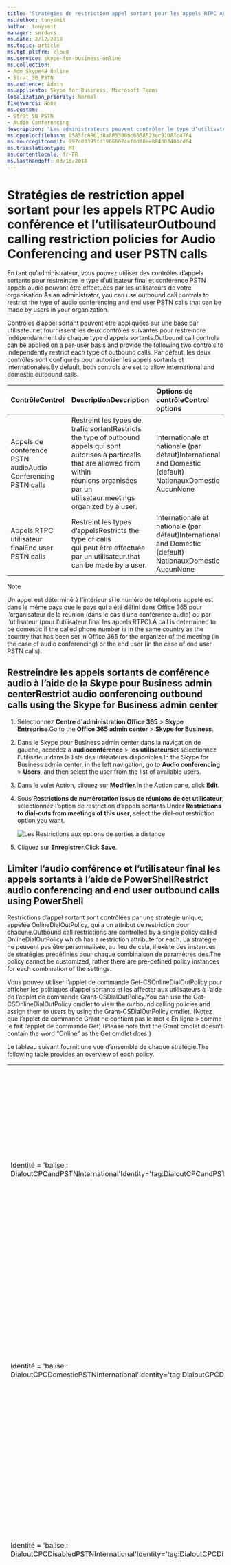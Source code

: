 ```yaml
---
title: "Stratégies de restriction appel sortant pour les appels RTPC Audio conférence et l’utilisateur"
ms.author: tonysmit
author: tonysmit
manager: serdars
ms.date: 2/12/2018
ms.topic: article
ms.tgt.pltfrm: cloud
ms.service: skype-for-business-online
ms.collection:
- Adm_Skype4B_Online
- Strat_SB_PSTN
ms.audience: Admin
ms.appliesto: Skype for Business, Microsoft Teams
localization_priority: Normal
f1keywords: None
ms.custom:
- Strat_SB_PSTN
- Audio Conferencing
description: "Les administrateurs peuvent contrôler le type d’utilisateur final et conférence PSTN appels audio pouvant être effectuées par les utilisateurs."
ms.openlocfilehash: 0585fc8861d8a805380bc6058523ec91087c4764
ms.sourcegitcommit: 997c03395fd1966607cef0df8ee884303401cd64
ms.translationtype: MT
ms.contentlocale: fr-FR
ms.lasthandoff: 03/16/2018
---
```

# <a name="outbound-calling-restriction-policies-for-audio-conferencing-and-user-pstn-calls"></a><span data-ttu-id="31856-103">Stratégies de restriction appel sortant pour les appels RTPC Audio conférence et l’utilisateur</span><span class="sxs-lookup"><span data-stu-id="31856-103">Outbound calling restriction policies for Audio Conferencing and user PSTN calls</span></span>

<span data-ttu-id="31856-104">En tant qu’administrateur, vous pouvez utiliser des contrôles d’appels sortants pour restreindre le type d’utilisateur final et conférence PSTN appels audio pouvant être effectuées par les utilisateurs de votre organisation.</span><span class="sxs-lookup"><span data-stu-id="31856-104">As an administrator, you can use outbound call controls to restrict the type of audio conferencing and end user PSTN calls that can be made by users in your organization.</span></span> 

<span data-ttu-id="31856-105">Contrôles d’appel sortant peuvent être appliquées sur une base par utilisateur et fournissent les deux contrôles suivantes pour restreindre indépendamment de chaque type d’appels sortants.</span><span class="sxs-lookup"><span data-stu-id="31856-105">Outbound call controls can be applied on a per-user basis and provide the following two controls to independently restrict each type of outbound calls.</span></span> <span data-ttu-id="31856-106">Par défaut, les deux contrôles sont configurés pour autoriser les appels sortants et internationales.</span><span class="sxs-lookup"><span data-stu-id="31856-106">By default, both controls are set to allow international and domestic outbound calls.</span></span> 

|<span data-ttu-id="31856-107">Contrôle</span><span class="sxs-lookup"><span data-stu-id="31856-107">Control</span></span>|<span data-ttu-id="31856-108">Description</span><span class="sxs-lookup"><span data-stu-id="31856-108">Description</span></span>|<span data-ttu-id="31856-109">Options de contrôle</span><span class="sxs-lookup"><span data-stu-id="31856-109">Control options</span></span>|
|:-----|:-----|:-----|
|<span data-ttu-id="31856-110">Appels de conférence PSTN audio</span><span class="sxs-lookup"><span data-stu-id="31856-110">Audio Conferencing PSTN calls</span></span>|<span data-ttu-id="31856-111">Restreint les types de trafic sortant</span><span class="sxs-lookup"><span data-stu-id="31856-111">Restricts the type of outbound</span></span> </br><span data-ttu-id="31856-112">appels qui sont autorisés à partir</span><span class="sxs-lookup"><span data-stu-id="31856-112">calls that are allowed from within</span></span> </br><span data-ttu-id="31856-113">réunions organisées par un utilisateur.</span><span class="sxs-lookup"><span data-stu-id="31856-113">meetings organized by a user.</span></span>|<span data-ttu-id="31856-114">Internationale et nationale (par défaut)</span><span class="sxs-lookup"><span data-stu-id="31856-114">International and Domestic (default)</span></span></br><span data-ttu-id="31856-115">Nationaux</span><span class="sxs-lookup"><span data-stu-id="31856-115">Domestic</span></span></br><span data-ttu-id="31856-116">Aucun</span><span class="sxs-lookup"><span data-stu-id="31856-116">None</span></span>|
|<span data-ttu-id="31856-117">Appels RTPC utilisateur final</span><span class="sxs-lookup"><span data-stu-id="31856-117">End user PSTN calls</span></span>|<span data-ttu-id="31856-118">Restreint les types d’appels</span><span class="sxs-lookup"><span data-stu-id="31856-118">Restricts the type of calls</span></span> </br><span data-ttu-id="31856-119">qui peut être effectuée par un utilisateur.</span><span class="sxs-lookup"><span data-stu-id="31856-119">that can be made by a user.</span></span>|<span data-ttu-id="31856-120">Internationale et nationale (par défaut)</span><span class="sxs-lookup"><span data-stu-id="31856-120">International and Domestic (default)</span></span></br><span data-ttu-id="31856-121">Nationaux</span><span class="sxs-lookup"><span data-stu-id="31856-121">Domestic</span></span></br><span data-ttu-id="31856-122">Aucun</span><span class="sxs-lookup"><span data-stu-id="31856-122">None</span></span>|

   > [!NOTE]
   > <span data-ttu-id="31856-123">Un appel est déterminé à l’intérieur si le numéro de téléphone appelé est dans le même pays que le pays qui a été défini dans Office 365 pour l’organisateur de la réunion (dans le cas d’une conférence audio) ou par l’utilisateur (pour l’utilisateur final les appels RTPC).</span><span class="sxs-lookup"><span data-stu-id="31856-123">A call is determined to be domestic if the called phone number is in the same country as the country that has been set in Office 365 for the organizer of the meeting (in the case of audio conferencing) or the end user (in the case of end user PSTN calls).</span></span> 


## <a name="restrict-audio-conferencing-outbound-calls-using-the-skype-for-business-admin-center"></a><span data-ttu-id="31856-124">Restreindre les appels sortants de conférence audio à l’aide de la Skype pour Business admin center</span><span class="sxs-lookup"><span data-stu-id="31856-124">Restrict audio conferencing outbound calls using the Skype for Business admin center</span></span> 


1.  <span data-ttu-id="31856-125">Sélectionnez **Centre d'administration Office 365** > **Skype Entreprise**.</span><span class="sxs-lookup"><span data-stu-id="31856-125">Go to the **Office 365 admin center** > **Skype for Business**.</span></span>
2.  <span data-ttu-id="31856-126">Dans le Skype pour Business admin center dans la navigation de gauche, accédez à **audioconférence** > **les utilisateurs**et sélectionnez l’utilisateur dans la liste des utilisateurs disponibles.</span><span class="sxs-lookup"><span data-stu-id="31856-126">In the Skype for Business admin center, in the left navigation, go to **Audio conferencing** > **Users**, and then select the user from the list of available users.</span></span>
3.  <span data-ttu-id="31856-127">Dans le volet Action, cliquez sur **Modifier**.</span><span class="sxs-lookup"><span data-stu-id="31856-127">In the Action pane, click **Edit**.</span></span>
4.  <span data-ttu-id="31856-128">Sous **Restrictions de numérotation issus de réunions de cet utilisateur**, sélectionnez l’option de restriction d’appels sortants.</span><span class="sxs-lookup"><span data-stu-id="31856-128">Under **Restrictions to dial-outs from meetings of this user**, select the dial-out restriction option you want.</span></span>

    ![Les Restrictions aux options de sorties à distance](../images/restrictions-to-dial-outs.png)

5. <span data-ttu-id="31856-130">Cliquez sur **Enregistrer**.</span><span class="sxs-lookup"><span data-stu-id="31856-130">Click **Save**.</span></span>

## <a name="restrict-audio-conferencing-and-end-user-outbound-calls-using-powershell"></a><span data-ttu-id="31856-131">Limiter l’audio conférence et l’utilisateur final les appels sortants à l’aide de PowerShell</span><span class="sxs-lookup"><span data-stu-id="31856-131">Restrict audio conferencing and end user outbound calls using PowerShell</span></span>

<span data-ttu-id="31856-132">Restrictions d’appel sortant sont contrôlées par une stratégie unique, appelée OnlineDialOutPolicy, qui a un attribut de restriction pour chacune.</span><span class="sxs-lookup"><span data-stu-id="31856-132">Outbound call restrictions are controlled by a single policy called OnlineDialOutPolicy which has a restriction attribute for each.</span></span> <span data-ttu-id="31856-133">La stratégie ne peuvent pas être personnalisée, au lieu de cela, il existe des instances de stratégies prédéfinies pour chaque combinaison de paramètres des.</span><span class="sxs-lookup"><span data-stu-id="31856-133">The policy cannot be customized, rather there are pre-defined policy instances for each combination of the settings.</span></span> 

<span data-ttu-id="31856-134">Vous pouvez utiliser l’applet de commande Get-CSOnlineDialOutPolicy pour afficher les politiques d’appel sortants et les affecter aux utilisateurs à l’aide de l’applet de commande Grant-CSDialOutPolicy.</span><span class="sxs-lookup"><span data-stu-id="31856-134">You can use the Get-CSOnlineDialOutPolicy cmdlet to view the outbound calling policies and assign them to users by using the Grant-CSDialOutPolicy cmdlet.</span></span> <span data-ttu-id="31856-135">(Notez que l’applet de commande Grant ne contient pas le mot « En ligne » comme le fait l’applet de commande Get).</span><span class="sxs-lookup"><span data-stu-id="31856-135">(Please note that the Grant cmdlet doesn’t contain the word “Online” as the Get cmdlet does.)</span></span> 

<span data-ttu-id="31856-136">Le tableau suivant fournit une vue d’ensemble de chaque stratégie.</span><span class="sxs-lookup"><span data-stu-id="31856-136">The following table provides an overview of each policy.</span></span>

|||
|:-----|:-----|
|<span data-ttu-id="31856-137">Identité = 'balise : DialoutCPCandPSTNInternational'</span><span class="sxs-lookup"><span data-stu-id="31856-137">Identity='tag:DialoutCPCandPSTNInternational'</span></span>    |    <span data-ttu-id="31856-138">Utilisateur de la conférence peut appeler des numéros internationaux et nationaux, et cet utilisateur permettent également les appels sortants vers les numéros internationaux et nationaux.</span><span class="sxs-lookup"><span data-stu-id="31856-138">User in the conference can dial out to   international and domestic numbers, and this user can also make outbound calls to international and domestic numbers.</span></span>    |
|<span data-ttu-id="31856-139">Identité = 'balise : DialoutCPCDomesticPSTNInternational'</span><span class="sxs-lookup"><span data-stu-id="31856-139">Identity='tag:DialoutCPCDomesticPSTNInternational'</span></span>  |    <span data-ttu-id="31856-140">Utilisateur à la conférence peut uniquement appeler des numéros nationaux, et que cet utilisateur peut effectuer des appels sortants vers les numéros internationaux et nationaux.</span><span class="sxs-lookup"><span data-stu-id="31856-140">User in the conference can only dial out to   domestic numbers, and this user can make outbound calls to international and domestic numbers.</span></span>    |
|    <span data-ttu-id="31856-141">Identité = 'balise : DialoutCPCDisabledPSTNInternational'</span><span class="sxs-lookup"><span data-stu-id="31856-141">Identity='tag:DialoutCPCDisabledPSTNInternational'</span></span>    |    <span data-ttu-id="31856-142">Utilisateur à la conférence ne peut pas réaliser tout à distance. Cet utilisateur peut effectuer des appels sortants vers les numéros internationaux et nationaux.</span><span class="sxs-lookup"><span data-stu-id="31856-142">User in the conference cannot make any dial out. This user can make outbound calls to international and domestic numbers.</span></span>    |
|    <span data-ttu-id="31856-143">Identité = 'balise : DialoutCPCInternationalPSTNDomestic'</span><span class="sxs-lookup"><span data-stu-id="31856-143">Identity='tag:DialoutCPCInternationalPSTNDomestic'</span></span>    |    <span data-ttu-id="31856-144">Utilisateur de la conférence peut appeler des numéros internationaux et nationaux, et cet utilisateur peut effectuer uniquement des appels sortants vers un numéro RTC domestique.</span><span class="sxs-lookup"><span data-stu-id="31856-144">User in the conference can dial out to   international and domestic numbers, and this user can only make outbound calls to domestic PSTN number.</span></span>    |
|    <span data-ttu-id="31856-145">Identité = 'balise : DialoutCPCInternationalPSTNDisabled'</span><span class="sxs-lookup"><span data-stu-id="31856-145">Identity='tag:DialoutCPCInternationalPSTNDisabled'</span></span>    |    <span data-ttu-id="31856-146">Utilisateur de la conférence peut appeler des numéros internationaux et nationaux, et que cet utilisateur ne peut pas effectuer des appels sortants vers un numéro RTC en plus des numéros d’urgence.</span><span class="sxs-lookup"><span data-stu-id="31856-146">User in the conference can dial out to   international and domestic numbers, and this user cannot make any outbound calls to PSTN number besides emergency numbers.</span></span>    |
|    <span data-ttu-id="31856-147">Identité = 'balise : DialoutCPCandPSTNDomestic'</span><span class="sxs-lookup"><span data-stu-id="31856-147">Identity='tag:DialoutCPCandPSTNDomestic'</span></span>    |    <span data-ttu-id="31856-148">Utilisateur à la conférence peut uniquement appeler des numéros nationaux, et cet utilisateur peut appeler uniquement sortant des numéros RTPC domestiques.</span><span class="sxs-lookup"><span data-stu-id="31856-148">User in the conference can only dial out to   domestic numbers, and this user can only make outbound call to domestic PSTN numbers.</span></span>    |
|    <span data-ttu-id="31856-149">Identité = 'balise : DialoutCPCDomesticPSTNDisabled'</span><span class="sxs-lookup"><span data-stu-id="31856-149">Identity='tag:DialoutCPCDomesticPSTNDisabled'</span></span>    |    <span data-ttu-id="31856-150">Utilisateur à la conférence peut uniquement appeler des numéros nationaux, et que cet utilisateur ne peut pas effectuer des appels sortants vers un numéro RTC en plus des numéros d’urgence.</span><span class="sxs-lookup"><span data-stu-id="31856-150">User in the conference can only dial out to   domestic numbers, and this user cannot make any outbound calls to PSTN number besides emergency numbers.</span></span>    |
|    <span data-ttu-id="31856-151">Identité = 'balise : DialoutCPCDisabledPSTNDomestic'</span><span class="sxs-lookup"><span data-stu-id="31856-151">Identity='tag:DialoutCPCDisabledPSTNDomestic'</span></span>    |    <span data-ttu-id="31856-152">Utilisateur à la conférence ne peut pas effectuer les appels sortants, et cet utilisateur peut appeler uniquement sortant des numéros RTPC domestiques.</span><span class="sxs-lookup"><span data-stu-id="31856-152">User in the conference cannot make any dial   out, and this user can only make outbound call to domestic PSTN numbers.</span></span>    |
|    <span data-ttu-id="31856-153">Identité = 'balise : DialoutCPCandPSTNDisabled'</span><span class="sxs-lookup"><span data-stu-id="31856-153">Identity='tag:DialoutCPCandPSTNDisabled'</span></span>    |    <span data-ttu-id="31856-154">Utilisateur à la conférence ne peut pas effectuer les appels sortants, et que cet utilisateur ne peut pas effectuer des appels sortants vers un numéro RTC en plus des numéros d’urgence.</span><span class="sxs-lookup"><span data-stu-id="31856-154">User in the conference cannot make any dial   out, and this user cannot make any outbound calls to PSTN number besides emergency numbers.</span></span>    |
